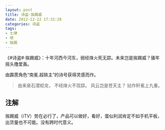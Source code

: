 ```yaml
---
layout: post
title: 诗盗·挨踢威
date: 2012-12-22 17:32:28
categories: 诗盗
tags:
- 七律
- 喷
- 挨踢
---
```

《#诗盗#·挨踢威》：十年河西今河东，弱经烽火死无踪。未来岂是挨踢威？骚年摇头撸爱轰。

由霹雳角色“南冕.超轶主”的诗号获得灵感而作。

> 由来泉石潜蛟龙，
> 不经烽火不现踪。
> 风云岂是苍天主？
> 拈作轩冕上九重。

## 注解
挨踢威（iTV）势在必行了，产品可以做好，看好，蛋似利润肯定不如手机平板，出货量也不可能。没有跨时代意义。
